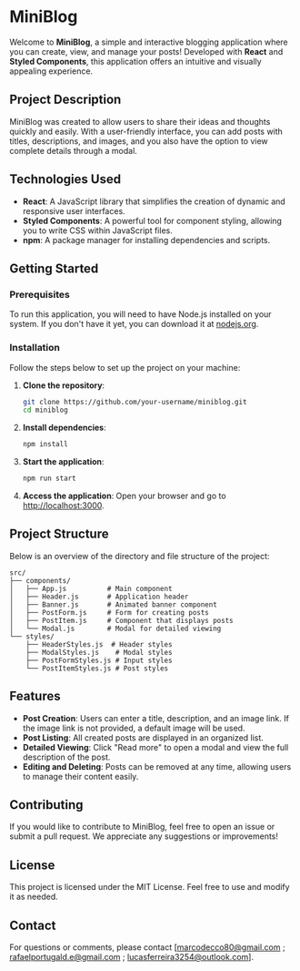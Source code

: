 # MiniBlog

Welcome to **MiniBlog**, a simple and interactive blogging application where you can create, view, and manage your posts! Developed with **React** and **Styled Components**, this application offers an intuitive and visually appealing experience.

## Project Description

MiniBlog was created to allow users to share their ideas and thoughts quickly and easily. With a user-friendly interface, you can add posts with titles, descriptions, and images, and you also have the option to view complete details through a modal.

## Technologies Used

- **React**: A JavaScript library that simplifies the creation of dynamic and responsive user interfaces.
- **Styled Components**: A powerful tool for component styling, allowing you to write CSS within JavaScript files.
- **npm**: A package manager for installing dependencies and scripts.

## Getting Started

### Prerequisites

To run this application, you will need to have Node.js installed on your system. If you don't have it yet, you can download it at [nodejs.org](https://nodejs.org/).

### Installation

Follow the steps below to set up the project on your machine:

1. **Clone the repository**:
   ```bash
   git clone https://github.com/your-username/miniblog.git
   cd miniblog
   ```

2. **Install dependencies**:
   ```bash
   npm install
   ```

3. **Start the application**:
   ```bash
   npm run start
   ```

4. **Access the application**: Open your browser and go to [http://localhost:3000](http://localhost:3000).

## Project Structure

Below is an overview of the directory and file structure of the project:

```
src/
├── components/
│   ├── App.js          # Main component
│   ├── Header.js       # Application header
│   ├── Banner.js       # Animated banner component
│   ├── PostForm.js     # Form for creating posts
│   ├── PostItem.js     # Component that displays posts
│   └── Modal.js        # Modal for detailed viewing
└── styles/
    ├── HeaderStyles.js  # Header styles
    ├── ModalStyles.js    # Modal styles
    ├── PostFormStyles.js # Input styles
    └── PostItemStyles.js # Post styles
```

## Features

- **Post Creation**: Users can enter a title, description, and an image link. If the image link is not provided, a default image will be used.
- **Post Listing**: All created posts are displayed in an organized list.
- **Detailed Viewing**: Click "Read more" to open a modal and view the full description of the post.
- **Editing and Deleting**: Posts can be removed at any time, allowing users to manage their content easily.

## Contributing

If you would like to contribute to MiniBlog, feel free to open an issue or submit a pull request. We appreciate any suggestions or improvements!

## License

This project is licensed under the MIT License. Feel free to use and modify it as needed.

## Contact

For questions or comments, please contact [marcodecco80@gmail.com ; rafaelportugald.e@gmail.com ; lucasferreira3254@outlook.com].
